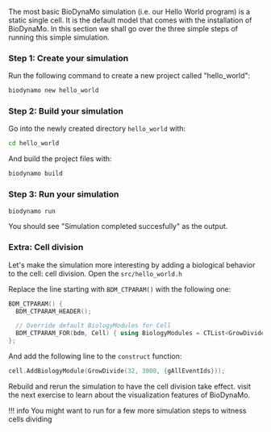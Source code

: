 The most basic BioDynaMo simulation (i.e. our Hello World program) is a
static single cell. It is the default model that comes with the installation of
BioDynaMo. In this section we shall go over the three simple steps of running
this simple simulation.


### Step 1: Create your simulation

Run the following command to create a new project called "hello_world":

``` sh
biodynamo new hello_world
```

### Step 2: Build your simulation

Go into the newly created directory `hello_world` with:

``` sh
cd hello_world
```

And build the project files with:

``` sh
biodynamo build
```

### Step 3: Run your simulation

``` sh
biodynamo run
```

You should see "Simulation completed succesfully" as the output.


### Extra: Cell division

Let's make the simulation more interesting by adding a biological behavior to the
cell: cell division. Open the `src/hello_world.h`

Replace the line starting with `BDM_CTPARAM()` with the following one:

``` C++
BDM_CTPARAM() {
  BDM_CTPARAM_HEADER();

  // Override default BiologyModules for Cell
  BDM_CTPARAM_FOR(bdm, Cell) { using BiologyModules = CTList<GrowDivide>; };
};
```

And add the following line to the `construct` function:

``` C++
cell.AddBiologyModule(GrowDivide(32, 3000, {gAllEventIds}));
```

Rebuild and rerun the simulation to have the cell division take effect. visit the
next exercise to learn about the visualization features of BioDynaMo.

!!! info
	You might want to run for a few more simulation steps to witness cells dividing
